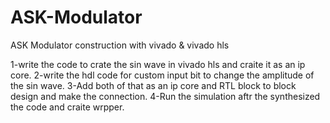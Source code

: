 # ASK-Modulator
ASK  Modulator construction with vivado &amp; vivado hls

1-write the code to crate the sin wave in vivado hls and craite it as an ip core.
2-write the hdl code for custom input bit to change the amplitude of the sin wave.
3-Add both of that as an ip core and RTL block to block design and make the connection.
4-Run the simulation aftr the synthesized the code and craite wrpper.
